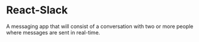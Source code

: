 # React-Slack
A messaging app that will consist of a conversation with two or more people where messages are sent in real-time. 
